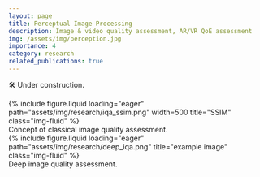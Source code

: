 ```yaml
---
layout: page
title: Perceptual Image Processing
description: Image & video quality assessment, AR/VR QoE assessment
img: /assets/img/perception.jpg
importance: 4
category: research
related_publications: true
---
```

🛠️ Under construction.

<div class="row">
    <div class="col-sm mt-3 mt-md-0">
        {% include figure.liquid loading="eager" path="assets/img/research/iqa_ssim.png" width=500 title="SSIM" class="img-fluid" %}
    </div>
</div>
<div class="caption">
    Concept of classical image quality assessment.
</div>


<div class="row">
    <div class="col-sm mt-3 mt-md-0">
        {% include figure.liquid loading="eager" path="assets/img/research/deep_iqa.png" title="example image" class="img-fluid" %}
    </div>
</div>
<div class="caption">
    Deep image quality assessment.
</div>
